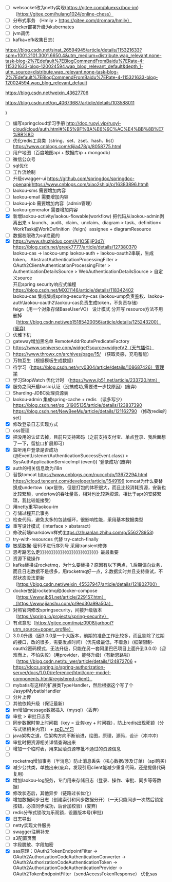- [ ] websocket改为netty实现(https://gitee.com/bluexsx/box-im)（https://gitee.com/hulang1024/online-chess）
- [ ] 分布式事务 （Hmily > https://gitee.com/dromara/hmily）
- [ ] docker部署升级为kubernates
- [ ] jvm调优
- [ ] kafka+efk收集日志(

https://blog.csdn.net/sinat_26594945/article/details/115321633?spm=1001.2101.3001.6650.4&utm_medium=distribute.wap_relevant.none-task-blog-2%7Edefault%7EBlogCommendFromBaidu%7ERate-4-115321633-blog-120024594.wap_blog_relevant_default&depth_1-utm_source=distribute.wap_relevant.none-task-blog-2%7Edefault%7EBlogCommendFromBaidu%7ERate-4-115321633-blog-120024594.wap_blog_relevant_default

https://blog.csdn.net/weixin_43627706

https://blog.csdn.net/qq_40673687/article/details/103588011

)
- [ ] 编写springcloud学习手册 http://doc.ruoyi.vip/ruoyi-cloud/cloud/auth.html#%E5%9F%BA%E6%9C%AC%E4%BB%8B%E7%BB%8D
- [ ] 优化redis工具类（string、set、zset、hash、list） https://www.cnblogs.com/dijia478/p/8058775.html
- [ ] 用户地图（百度地图api + 数据库ip + mongodb）
- [ ] 微信公众号
- [ ] sql优化
- [ ] 工作流绘制
- [ ] 升级swagger-ui https://github.com/springdoc/springdoc-openapi(https://www.cnblogs.com/xiao2shiqi/p/16383896.html)
- [ ] laokou-sms 需要增加内容
- [ ] laokou-email 需要增加内容
- [ ] laokou-job 需要增加内容（admin管理）
- [ ] laokou-generator 需要增加内容
- [x] 新增laokou-activity/laokou-flowable(workflow) 把代码从laokou-admin剥离出来 < launch、audit、claim、unclaim、diagram > task、definition< WorkTask或WorkDefinition（feign）assignee + diagramResource<AssigneeDTO AssigneeVO>
- [ ] 数据权限改为sql拦截的
- [x] https://www.shuzhiduo.com/A/1O5EjjP3d7/  
https://blog.csdn.net/greek7777/article/details/127380370  
laokou-cas -> laokou-ump laokou-auth + laokou-oauth2串联，生成token， 
AbstractAuthenticationProcessingFilter > OAuth2ClientAuthenticationProcessingFilter > AuthenticationDetailsSource > WebAuthenticationDetailsSource > 自定义source  
开启spring security响应式编程 https://blog.csdn.net/MXC1146/article/details/118342402  
laokou-cas 集成集成spring-security-cas  (laokou-ump负责鉴权、laokou-auth\laokou-oauth2\laokou-cas负责生成token，不负责存储)  
feign（用一个对象存储BaseUserVO）
设计模式 分开写 resource方法不用删掉 （https://blog.csdn.net/web15185420056/article/details/125243200）(废弃)
- [ ] 优雅下机
- [ ] gateway增加黑名单 RemoteAddrRoutePredicateFactory
- [ ] https://www.seniverse.com/widget?source=widgetV2（天气插件）
- [ ] https://www.throwx.cn/archives/page/15/ （获取灵感，充电蓄能）
- [ ] 万物互生（根据模板生成数据）
- [ ] 待学习（https://blog.csdn.net/yry0304/article/details/108687426）管理学
- [ ] 学习StopWatch 优化计时 （https://www.jb51.net/article/233720.htm）
- [x] 服务之间开启basic认证（没搞成功,需要进一步找原因）(废弃)
- [ ] Sharding-JDBC处理资源表
- [ ] laokou-admin 集成spring-cache + redis （读多写少）
https://blog.csdn.net/qq_31905135/article/details/123837390
 https://blog.csdn.net/NewBeeMu/article/details/121162790 （修改redis的set）
- [x] 修改登录日志实现方式
- [ ] oss管理
- [x] 把没用的认证去掉，目前只支持密码（之前支持支付宝、单点登录、我后面想了一下，留接口扩展即可）
- [x] 监听用户登录是否成功(@EventListener(AuthenticationSuccessEvent.class) > SysAuthApplicationServiceImpl (event)) '登录成功'(废弃)
- [x] auth的相关信息改为i18n
- [ ] 替换tomcat https://www.cnblogs.com/nuccch/p/13672294.html https://cloud.tencent.com/developer/article/1549199
tomcat为什么要替换成undertow（apr是快，但是打包的体积很大，而且比较消耗资源，安装也比较繁琐，undertow的吞吐量高，相对也比较耗资源，相比于apr的安装繁琐，我比较能接受）
- [ ] 用netty重写laokou-im
- [ ] 存储过程开启事务
- [ ] 检查代码，避免太多的包装循环，很影响性能，采用基本数据类型
- [x] 重写设计模式（interface > abstaract）
- [ ] 修改前端markdown样式(https://zhuanlan.zhihu.com/p/556278953)
- [ ] try-with-resources 代替 try-catch-finally
- [x] 敏感数据-密码不进行序列号 采用transient修饰
- [ ] 思考路怎么走》》》》》》》》》》》》》》》》》》》》》》》》》》最最重要
- [ ] 资源下载操作
- [ ] kafka替换成rocketmq，为什么要替换？原因有以下两点，1.后期偏向业务，而且日志数据不是很多，用rocketmq好一点，2.数据实时并且支持重试，不然状态没法更新（https://blog.csdn.net/weixin_45537947/article/details/121802700）
- [ ] docker安装rocketmq和docker-compose（https://www.jb51.net/article/229157.htm）（https://www.jianshu.com/p/9ed30a99a50a）
- [ ] 对照官网修改springsecurity，间接升级版本（https://spring.io/projects/spring-security）
- [ ] 有点意思（https://gitee.com/majz0908/jarboot?utm_source=poper_profile）
- [ ] 3.0.0升级（因3.0.0是一个大版本，前期的准备工作比较多，而且剔除了过期的接口，改的很多，需要发点时间）（优先级最低，不着急）(框架限制-oauth2密码模式，无法升级，只能在另一套阿里巴巴项目上面升到3.0.0)（迎难而上，不怕失败）(用provider，能够升级)（有新思路啦）（https://blog.csdn.net/tu_wer/article/details/124872706 + https://docs.spring.io/spring-authorization-server/docs/1.0.0/reference/html/core-model-components.html#registered-client）
- [ ] mybatis有这样的扩展类TypeHandler，然后根据这个写了个JasyptMybatisHandler
- [ ] 分片上传
- [ ] 其他依赖升级（保证最新）
- [x] im增加message数据插入（mysql）（丢弃）
- [x] 审批 > 审批日志表
- [ ] 同步数据时带上时间戳（key = 业务key + 时间戳），防止redis出现死锁（分布式锁相关内容） + [spEL学习](https://docs.spring.io/spring-framework/docs/current/reference/html/core.html#expressions)
- [ ] java架构之道，往架构方向不断前进，绘图，原理，源码，设计（冲冲冲）
- [x] 审批时把资源相关详情查询出来
- [ ] 增加一个临时表，用来回滚资源审批不通过的资源信息
- [ ] rocketmq增加事务（半消息）防止消息丢失（核心数据/涉及订单）（api购买）
- [x] 减少公共类，单独出来(废弃，发现引用client能减少重复代码，还是提倡代码复用)
- [x] 增加laokou-log服务，专门用来存储日志（登录、操作、审批、同步等等数据）
- [x] 修改状态后，其他异步（链路过长优化）
- [x] 增加数据同步日志（创建索引和同步数据分开）（一天只能同步一次然后锁定按钮，必须同步成功，后台加校验）(废弃)
- [ ] redis分布式锁改为乐观锁，设置版本号(审批)
- [x] 日志导出
- [ ] netty实现文件服务
- [ ] swagger注解补充
- [ ] s3配置页面
- [ ] 字段脱敏、字段加密
- [x] sas原理：OAuth2TokenEndpointFilter -> OAuth2AuthorizationCodeAuthenticationConverter 
                                        -> OAuth2AuthorizationCodeAuthenticationToken 
                                        -> OAuth2AuthorizationCodeAuthenticationProvider
                                        -> OAuth2TokenEndpointFilter（sendAccessTokenResponse）
                                        优化sas